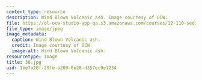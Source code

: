 ```yaml
---
content_type: resource
description: Wind Blown Volcanic ash. Image courtesy of OCW.
file: https://ol-ocw-studio-app-qa.s3.amazonaws.com/courses/12-110-sedimentary-geology-fall-2004/1be7a28f29feb2090e28d357ec9e1234_36.jpg
file_type: image/jpeg
image_metadata:
  caption: Wind Blown Volcanic ash.
  credit: Image courtesy of OCW.
  image-alt: Wind Blown Volcanic ash.
resourcetype: Image
title: 36.jpg
uid: 1be7a28f-29fe-b209-0e28-d357ec9e1234
---
```

